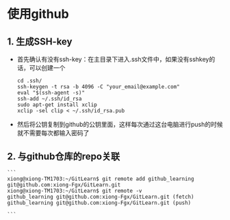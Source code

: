 # 使用github
## 1. 生成SSH-key
- 首先确认有没有ssh-key：在主目录下进入.ssh文件中，如果没有sshkey的话，可以创建一个
    ```
    cd .ssh/
    ssh-keygen -t rsa -b 4096 -C "your_email@example.com"
    eval "$(ssh-agent -s)"
    ssh-add ~/.ssh/id_rsa
    sudo apt-get install xclip
    xclip -sel clip < ~/.ssh/id_rsa.pub
    ```
- 然后将公钥复制到github的公钥里面，这样每次通过这台电脑进行push的时候就不需要每次都输入密码了

## 2. 与github仓库的repo关联
    ```
    xiong@xiong-TM1703:~/GitLearn$ git remote add github_learning git@github.com:xiong-Fgx/GitLearn.git
    xiong@xiong-TM1703:~/GitLearn$ git remote -v
    github_learning	git@github.com:xiong-Fgx/GitLearn.git (fetch)
    github_learning	git@github.com:xiong-Fgx/GitLearn.git (push)

    ```